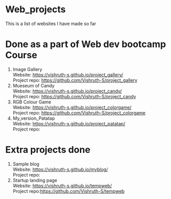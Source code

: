 # Web_projects
This is a list of websites I have made so far

# Done as a part of Web dev bootcamp Course
1) Image Gallery   
    Website: https://vishruth-s.github.io/project_gallery/  
    Project repo: https://github.com/Vishruth-S/project_gallery  
2) Mueseum of Candy  
    Website: https://vishruth-s.github.io/project_candy/  
    Project repo: https://github.com/Vishruth-S/project_candy  
3) RGB Colour Game  
    Website: https://vishruth-s.github.io/project_colorgame/  
    Project repo: https://github.com/Vishruth-S/project_colorgame  
4) My_version_Patatap  
    Website: https://vishruth-s.github.io/project_patatap/   
    Project repo:

# Extra projects done
1) Sample blog  
    Website:  https://vishruth-s.github.io/myblog/  
    Project repo: 
2) Startup landing page  
    Website: https://vishruth-s.github.io/tempweb/  
    Project repo:https://github.com/Vishruth-S/tempweb  
